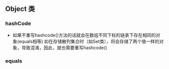 ## Object 类

### hashCode

- 如果不重写hashcode()方法的话就会在数组不同下标的链表下存在相同的对象(equals相等) 如在存储散列集合时（如Set类），将会存储了两个值一样的对象，导致混淆，因此，就也需要重写hashcode()

### equals